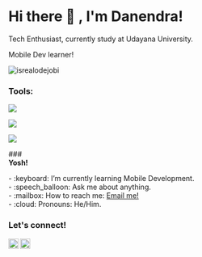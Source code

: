 # <summary><strong>Hi there :wave: , I'm Danendra!</strong></summary>
Tech Enthusiast, currently study at Udayana University.

Mobile Dev learner!
<p align="left"> <img src="https://komarev.com/ghpvc/?username=goonesmile&label=Profile%20views&color=0e75b6&style=flat" alt="isrealodejobi" />
</p>

### <summary><strong>Tools:</strong></summary>
<p>
    <img src="https://img.shields.io/badge/Text%20Editor-Visual%20Studio%20Code-blue?&logo=visual%20studio%20code&logoColor=blue" />
</p>
<p>
  <img src="https://img.shields.io/badge/Android_Studio-blue%3Flogo%3Dandroid_studio%26logocolor%3Dblue?logo=Android%20Studio&logoColor=blue"/>
</p>
<p>
  <img src="https://img.shields.io/badge/XCode-White?logo=Xcode"/>
</p>
### <summary><strong>Yosh!</strong></summary>
<p>
    - :keyboard: I’m currently learning Mobile Development. </br>
    - :speech_balloon: Ask me about anything.</br>
    - :mailbox: How to reach me: <a href="mailto:danendracool08@gmail.com">Email me!</a>  </br>
    - :cloud: Pronouns: He/Him. </br>
<p>

### <summary><strong>Let's connect!</strong></summary>
<a href="https://www.instagram.com/danendra.syh?igsh=d3h1NTB4dXdyYXk4&utm_source=qr" Instagram>
  <img align="left" alt="Danendra's Instagram" width="20px" src="https://simpleicons.now.sh/instagram/495f7e" />
</a>
<a href="https://www.linkedin.com/in/danendra-darmawansyah-62ab82241" Linkedin>
  <img align="left" alt="Danendra's Linkedin" width="20px" src="https://simpleicons.now.sh/linkedin/495f7e" />
</a>
